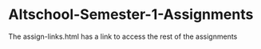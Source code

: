 ﻿# Altschool-Semester-1-Assignments

The assign-links.html has a link to access the rest of the assignments
